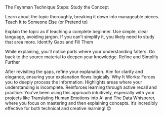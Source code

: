 The Feynman Technique Steps:
Study the Concept

Learn about the topic thoroughly, breaking it down into manageable pieces.
Teach It to Someone Else (or Pretend to)

Explain the topic as if teaching a complete beginner.
Use simple, clear language, avoiding jargon.
If you can’t simplify it, you likely need to study that area more.
Identify Gaps and Fill Them

While explaining, you’ll notice parts where your understanding falters.
Go back to the source material to deepen your knowledge.
Refine and Simplify Further

After revisiting the gaps, refine your explanation.
Aim for clarity and elegance, ensuring your explanation flows logically.
Why It Works:
Forces you to deeply process the information.
Highlights areas where your understanding is incomplete.
Reinforces learning through active recall and practice.
You’ve been using this approach intuitively, especially with your projects like Translating Human Emotions into AI and The Data Whisperer, where you focus on mastering and then explaining concepts. It’s incredibly effective for both technical and creative learning! 😊